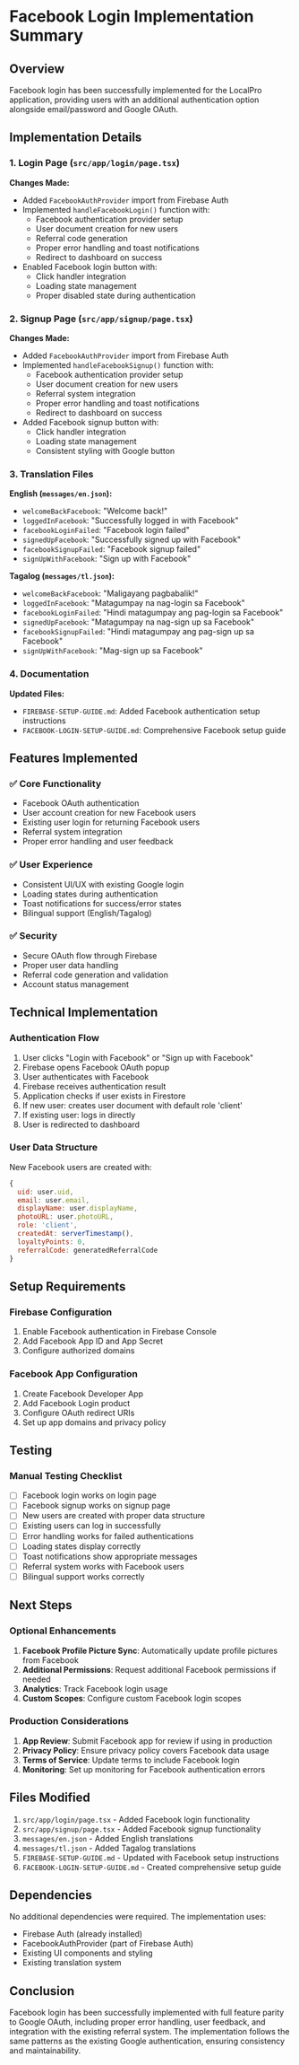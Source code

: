 # Facebook Login Implementation Summary

## Overview

Facebook login has been successfully implemented for the LocalPro application, providing users with an additional authentication option alongside email/password and Google OAuth.

## Implementation Details

### 1. Login Page (`src/app/login/page.tsx`)

**Changes Made:**
- Added `FacebookAuthProvider` import from Firebase Auth
- Implemented `handleFacebookLogin()` function with:
  - Facebook authentication provider setup
  - User document creation for new users
  - Referral code generation
  - Proper error handling and toast notifications
  - Redirect to dashboard on success
- Enabled Facebook login button with:
  - Click handler integration
  - Loading state management
  - Proper disabled state during authentication

### 2. Signup Page (`src/app/signup/page.tsx`)

**Changes Made:**
- Added `FacebookAuthProvider` import from Firebase Auth
- Implemented `handleFacebookSignup()` function with:
  - Facebook authentication provider setup
  - User document creation for new users
  - Referral system integration
  - Proper error handling and toast notifications
  - Redirect to dashboard on success
- Added Facebook signup button with:
  - Click handler integration
  - Loading state management
  - Consistent styling with Google button

### 3. Translation Files

**English (`messages/en.json`):**
- `welcomeBackFacebook`: "Welcome back!"
- `loggedInFacebook`: "Successfully logged in with Facebook"
- `facebookLoginFailed`: "Facebook login failed"
- `signedUpFacebook`: "Successfully signed up with Facebook"
- `facebookSignupFailed`: "Facebook signup failed"
- `signUpWithFacebook`: "Sign up with Facebook"

**Tagalog (`messages/tl.json`):**
- `welcomeBackFacebook`: "Maligayang pagbabalik!"
- `loggedInFacebook`: "Matagumpay na nag-login sa Facebook"
- `facebookLoginFailed`: "Hindi matagumpay ang pag-login sa Facebook"
- `signedUpFacebook`: "Matagumpay na nag-sign up sa Facebook"
- `facebookSignupFailed`: "Hindi matagumpay ang pag-sign up sa Facebook"
- `signUpWithFacebook`: "Mag-sign up sa Facebook"

### 4. Documentation

**Updated Files:**
- `FIREBASE-SETUP-GUIDE.md`: Added Facebook authentication setup instructions
- `FACEBOOK-LOGIN-SETUP-GUIDE.md`: Comprehensive Facebook setup guide

## Features Implemented

### ✅ Core Functionality
- Facebook OAuth authentication
- User account creation for new Facebook users
- Existing user login for returning Facebook users
- Referral system integration
- Proper error handling and user feedback

### ✅ User Experience
- Consistent UI/UX with existing Google login
- Loading states during authentication
- Toast notifications for success/error states
- Bilingual support (English/Tagalog)

### ✅ Security
- Secure OAuth flow through Firebase
- Proper user data handling
- Referral code generation and validation
- Account status management

## Technical Implementation

### Authentication Flow
1. User clicks "Login with Facebook" or "Sign up with Facebook"
2. Firebase opens Facebook OAuth popup
3. User authenticates with Facebook
4. Firebase receives authentication result
5. Application checks if user exists in Firestore
6. If new user: creates user document with default role 'client'
7. If existing user: logs in directly
8. User is redirected to dashboard

### User Data Structure
New Facebook users are created with:
```javascript
{
  uid: user.uid,
  email: user.email,
  displayName: user.displayName,
  photoURL: user.photoURL,
  role: 'client',
  createdAt: serverTimestamp(),
  loyaltyPoints: 0,
  referralCode: generatedReferralCode
}
```

## Setup Requirements

### Firebase Configuration
1. Enable Facebook authentication in Firebase Console
2. Add Facebook App ID and App Secret
3. Configure authorized domains

### Facebook App Configuration
1. Create Facebook Developer App
2. Add Facebook Login product
3. Configure OAuth redirect URIs
4. Set up app domains and privacy policy

## Testing

### Manual Testing Checklist
- [ ] Facebook login works on login page
- [ ] Facebook signup works on signup page
- [ ] New users are created with proper data structure
- [ ] Existing users can log in successfully
- [ ] Error handling works for failed authentications
- [ ] Loading states display correctly
- [ ] Toast notifications show appropriate messages
- [ ] Referral system works with Facebook users
- [ ] Bilingual support works correctly

## Next Steps

### Optional Enhancements
1. **Facebook Profile Picture Sync**: Automatically update profile pictures from Facebook
2. **Additional Permissions**: Request additional Facebook permissions if needed
3. **Analytics**: Track Facebook login usage
4. **Custom Scopes**: Configure custom Facebook login scopes

### Production Considerations
1. **App Review**: Submit Facebook app for review if using in production
2. **Privacy Policy**: Ensure privacy policy covers Facebook data usage
3. **Terms of Service**: Update terms to include Facebook login
4. **Monitoring**: Set up monitoring for Facebook authentication errors

## Files Modified

1. `src/app/login/page.tsx` - Added Facebook login functionality
2. `src/app/signup/page.tsx` - Added Facebook signup functionality
3. `messages/en.json` - Added English translations
4. `messages/tl.json` - Added Tagalog translations
5. `FIREBASE-SETUP-GUIDE.md` - Updated with Facebook setup instructions
6. `FACEBOOK-LOGIN-SETUP-GUIDE.md` - Created comprehensive setup guide

## Dependencies

No additional dependencies were required. The implementation uses:
- Firebase Auth (already installed)
- FacebookAuthProvider (part of Firebase Auth)
- Existing UI components and styling
- Existing translation system

## Conclusion

Facebook login has been successfully implemented with full feature parity to Google OAuth, including proper error handling, user feedback, and integration with the existing referral system. The implementation follows the same patterns as the existing Google authentication, ensuring consistency and maintainability.

